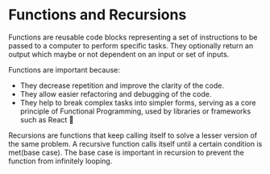 # Functions and Recursions

Functions are reusable code blocks representing a set of instructions to be passed to a computer to perform specific tasks. They optionally return an output which maybe or not dependent on an input or set of inputs.

Functions are important because:
 * They decrease repetition and improve the clarity of the code.
 * They allow easier refactoring and debugging of the code.
 * They help to break complex tasks into simpler forms, serving as a core principle of Functional Programming, used by libraries or frameworks such as React 🌚


Recursions are functions that keep calling itself to solve a lesser version of the same problem. A recursive function calls itself until a certain condition is met(base case). The base case is important in recursion to prevent the function from infinitely looping.